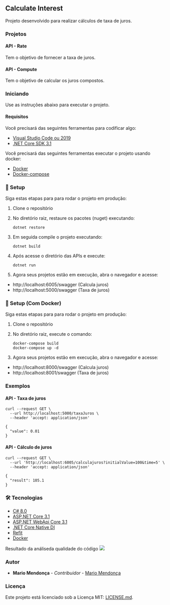 ## Calculate Interest

Projeto desenvolvido para realizar cálculos de taxa de juros.

### Projetos

#### API - Rate
Tem o objetivo de fornecer a taxa de juros.

#### API - Compute
Tem o objetivo de calcular os juros compostos.

### Iniciando
Use as instruções abaixo para executar o projeto.

#### Requisitos
Você precisará das seguintes ferramentas para codificar algo:

* [Visual Studio Code ou 2019](http://www.visualstudio.com/downloads/)
* [.NET Core SDK 3.1](http://www.microsoft.com/net/download)

Você precisará das seguintes ferramentas executar o projeto usando docker:

* [Docker](http://www.docker.com/)
* [Docker-compose](http://docs.docker.com/compose/install/)

### 🎲 Setup
Siga estas etapas para para rodar o projeto em produção:

  1. Clone o repositório

  2. No diretório raiz, restaure os pacotes (nuget) executando:
     ```
     dotnet restore
     ```
  3. Em seguida compile o projeto executando:
     ```
     dotnet build
     ```
  3. Após acesse o diretório das APIs e execute:
     ```
     dotnet run
     ```
  4. Agora seus projetos estão em execução, abra o navegador e acesse: 
  - http://localhost:6005/swagger (Calcula juros)
  - http://localhost:5000/swagger (Taxa de juros)

### 🎲 Setup (Com Docker)

Siga estas etapas para para rodar o projeto em produção:

  1. Clone o repositório

  2. No diretório raiz, execute o comando:
     ```
     docker-compose build
     docker-compose up -d
     ```
  3. Agora seus projetos estão em execução, abra o navegador e acesse: 
  - http://localhost:8000/swagger (Calcula juros)
  - http://localhost:8001/swagger (Taxa de juros)

### Exemplos

#### API - Taxa de juros
```shell
curl --request GET \
  --url http://localhost:5000/taxaJuros \
  --header 'accept: application/json'

{
  "value": 0.01
}
```

#### API - Cálculo de juros
```shell
curl --request GET \
  --url 'http://localhost:6005/calculajuros?initialValue=100&time=5' \
  --header 'accept: application/json'

{
  "result": 105.1
}
```

### 🛠 Tecnologias

- [C# 8.0](https://docs.microsoft.com/pt-br/dotnet/csharp/)
- [ASP.NET Core 3.1](https://dotnet.microsoft.com/download/dotnet-core/3.1)
- [ASP.NET WebApi Core 3.1](https://dotnet.microsoft.com/apps/aspnet)
- [.NET Core Native DI](https://docs.microsoft.com/pt-br/aspnet/core/fundamentals/dependency-injection?view=aspnetcore-3.1)
- [Refit](https://www.nuget.org/packages/Refit.HttpClientFactory/)
- [Docker](https://www.docker.com/)

Resultado da análiseda qualidade do código
![](converage.jpg)

### Autor
* **Mario Mendonça** - *Contribuidor* - [Mario Mendonça](https://lab.coodesh.com/mario.mendonca)


### Licença
Este projeto está licenciado sob a Licença MIT: [LICENSE.md](https://lab.coodesh.com/mario.mendonca/dotnet-20200902/-/blob/master/LICENSE).
